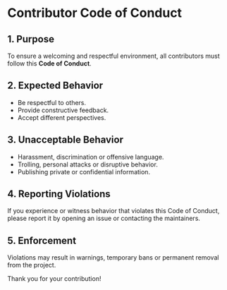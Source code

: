 # Contributor Code of Conduct

## 1. Purpose
To ensure a welcoming and respectful environment, all contributors must follow this **Code of Conduct**.

## 2. Expected Behavior
- Be respectful to others.
- Provide constructive feedback.
- Accept different perspectives.

## 3. Unacceptable Behavior
- Harassment, discrimination or offensive language.
- Trolling, personal attacks or disruptive behavior.
- Publishing private or confidential information.

## 4. Reporting Violations
If you experience or witness behavior that violates this Code of Conduct, please report it by opening an issue or contacting the maintainers.

## 5. Enforcement
Violations may result in warnings, temporary bans or permanent removal from the project.

Thank you for your contribution!
